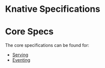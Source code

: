 # Knative Specifications

# Core Specs
The core specifications can be found for:
- [Serving](serving/)
- [Eventing](eventing/)

